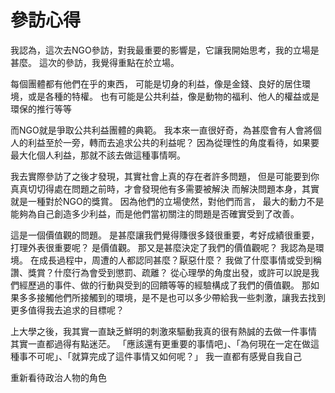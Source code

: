 # 參訪心得


我認為，這次去NGO參訪，對我最重要的影響是，它讓我開始思考，我的立場是甚麼。
這次的參訪，我覺得重點在於立場。

每個團體都有他們在乎的東西，
可能是切身的利益，像是金錢、良好的居住環境，或是各種的特權。
也有可能是公共利益，像是動物的福利、他人的權益或是環保的推行等等

而NGO就是爭取公共利益團體的典範。
我本來一直很好奇，為甚麼會有人會將個人的利益至於一旁，轉而去追求公共的利益呢？
因為從理性的角度看待，如果要最大化個人利益，那就不該去做這種事情啊。

我去實際參訪了之後才發現，其實社會上真的存在者許多問題，
但是可能要到你真真切切得處在問題之前時，才會發現他有多需要被解決
而解決問題本身，其實就是一種對於NGO的獎賞。
因為他們的立場使然，對他們而言，
最大的動力不是能夠為自己創造多少利益，而是他們當初關注的問題是否確實受到了改善。

這是一個價值觀的問題。
是甚麼讓我們覺得賺很多錢很重要，考好成績很重要，打理外表很重要呢？
是價值觀。
那又是甚麼決定了我們的價值觀呢？
我認為是環境。
在成長過程中，周遭的人都認同甚麼？厭惡什麼？
我做了什麼事情或受到稱讚、獎賞？什麼行為會受到懲罰、疏離？
從心理學的角度出發，或許可以說是我們經歷過的事件、做的行動與受到的回饋等等的經驗構成了我們的價值觀。
那如果多多接觸他們所接觸到的環境，是不是也可以多少帶給我一些刺激，讓我去找到更多值得我去追求的目標呢？

上大學之後，我其實一直缺乏鮮明的刺激來驅動我真的很有熱誠的去做一件事情
其實一直都過得有點迷茫。
「應該還有更重要的事情吧」、「為何現在一定在做這種事不可呢」、「就算完成了這件事情又如何呢？」
我一直都有感覺自我自己

重新看待政治人物的角色
